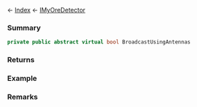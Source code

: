 ← [Index](Api-Index) ← [IMyOreDetector](Sandbox.ModAPI.Ingame.IMyOreDetector)

### Summary

```csharp
private public abstract virtual bool BroadcastUsingAntennas
```

### Returns

### Example

### Remarks

